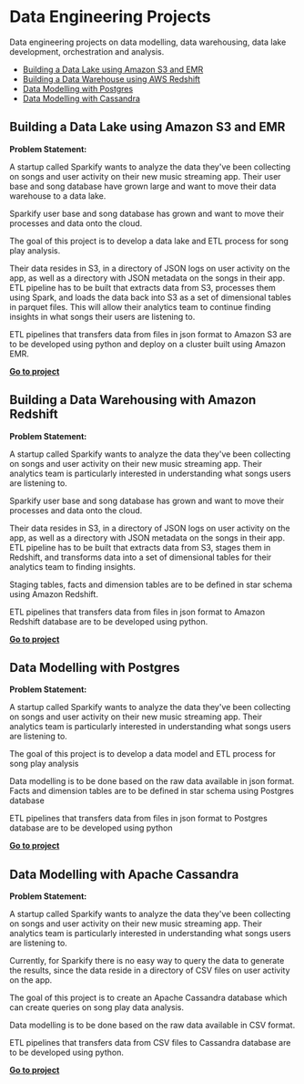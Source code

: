 # Data Engineering Projects

Data engineering projects on data modelling, data warehousing, data lake development, orchestration and analysis.

 - [Building a Data Lake using Amazon S3 and EMR](https://github.com/RangaAmirapu/DataEngineeringProjects/tree/master/DataLakesWithAmazonS3andEMR)
 - [Building a Data Warehouse using AWS Redshift](https://github.com/RangaAmirapu/DataEngineeringProjects/tree/master/DataWarehousingWithAmazonRedshift)
 - [Data Modelling with Postgres](https://github.com/RangaAmirapu/DataEngineeringProjects/tree/master/DataModelingWithPostgres)
 - [Data Modelling with Cassandra](https://github.com/RangaAmirapu/DataEngineeringProjects/tree/master/DataModellingWithCassandra)
 
## Building a Data Lake using Amazon S3 and EMR

 **Problem Statement:**
 
A startup called Sparkify wants to analyze the data they've been collecting on songs and user activity on their new music streaming app. Their user base and song database have grown large and want to move their data warehouse to a data lake.

Sparkify user base and song database has grown and want to move their processes and data onto the cloud. 

The goal of this project is to develop a data lake and ETL process for song play analysis.

Their data resides in S3, in a directory of JSON logs on user activity on the app, as well as a directory with JSON metadata on the songs in their app. ETL pipeline has to be built that extracts data from S3, processes them using Spark, and loads the data back into S3 as a set of dimensional tables in parquet files. This will allow their analytics team to continue finding insights in what songs their users are listening to.

ETL pipelines that transfers data from files in json format to Amazon S3 are to be developed using python and deploy on a cluster built using Amazon EMR.

[**Go to project**]([https://github.com/RangaAmirapu/DataEngineeringProjects/tree/master/DataLakesWithAmazonS3andEMR](https://github.com/RangaAmirapu/DataEngineeringProjects/tree/master/DataLakesWithAmazonS3andEMR))

## Building a Data Warehousing with Amazon Redshift 

 **Problem Statement:**
 
A startup called Sparkify wants to analyze the data they've been collecting on songs and user activity on their new music streaming app. Their analytics team is particularly interested in understanding what songs users are listening to. 

Sparkify user base and song database has grown and want to move their processes and data onto the cloud. 

Their data resides in S3, in a directory of JSON logs on user activity on the app, as well as a directory with JSON metadata on the songs in their app. ETL pipeline has to be built that extracts data from S3, stages them in Redshift, and transforms data into a set of dimensional tables for their analytics team to finding insights.

Staging tables, facts and dimension tables are to be defined in star schema using Amazon Redshift.

ETL pipelines that transfers data from files in json format to Amazon Redshift database are to be developed using python.

[**Go to project**](https://github.com/RangaAmirapu/DataEngineeringProjects/tree/master/DataWarehousingWithAmazonRedshift)

## Data Modelling with Postgres
 **Problem Statement:**
 
 A startup called Sparkify wants to analyze the data they've been collecting on songs and user activity on their new music streaming app. Their analytics team is particularly interested in understanding what songs users are listening to. 
 
The goal of this project is to develop a data model and ETL process for song play analysis

Data modelling is to be done based on the raw data available in json format. Facts and dimension tables are to be defined in star schema using Postgres database

ETL pipelines that transfers data from files in json format to Postgres database are to be developed using python

 [**Go to project**](https://github.com/RangaAmirapu/DataEngineeringProjects/tree/master/DataModelingWithPostgres)

## Data Modelling with Apache Cassandra

 **Problem Statement:**
 
A startup called Sparkify wants to analyze the data they've been collecting on songs and user activity on their new music streaming app. Their analytics team is particularly interested in understanding what songs users are listening to. 

Currently, for Sparkify there is no easy way to query the data to generate the results, since the data reside in a directory of CSV files on user activity on the app.

The goal of this project is to create an Apache Cassandra database which can create queries on song play data analysis.

Data modelling is to be done based on the raw data available in CSV format.

ETL pipelines that transfers data from CSV files to Cassandra database are to be developed using python.

[**Go to project**](https://github.com/RangaAmirapu/DataEngineeringProjects/tree/master/DataModellingWithCassandra)
